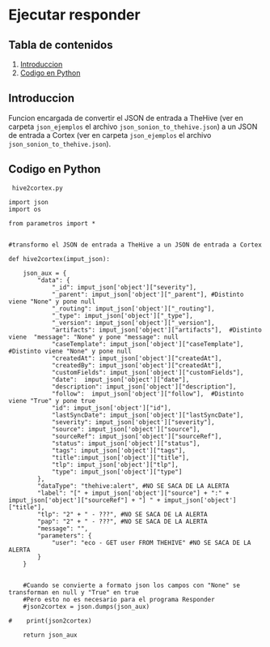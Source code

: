 # Ejecutar responder

## Tabla de contenidos

1. [Introduccion](#introduccion)
2. [Codigo en Python](#codigo-en-python)


## Introduccion

Funcion encargada de convertir el JSON de entrada a TheHive (ver en carpeta 
`json_ejemplos` el archivo `json_sonion_to_thehive.json`) a un JSON de entrada a 
Cortex (ver en carpeta `json_ejemplos` el archivo ` json_sonion_to_thehive.json`).





## Codigo en Python

` hive2cortex.py`

```
import json
import os

from parametros import *


#transformo el JSON de entrada a TheHive a un JSON de entrada a Cortex

def hive2cortex(imput_json):

    json_aux = {
        "data": {
            "_id": imput_json['object']["severity"],
            "_parent": imput_json['object']["_parent"], #Distinto viene "None" y pone null
            "_routing": imput_json['object']["_routing"],
            "_type": imput_json['object']["_type"],
            "_version": imput_json['object']["_version"],
            "artifacts": imput_json['object']["artifacts"],  #Distinto viene  "message": "None" y pone "message": null
            "caseTemplate": imput_json['object']["caseTemplate"], #Distinto viene "None" y pone null
            "createdAt": imput_json['object']["createdAt"],
            "createdBy": imput_json['object']["createdAt"],
            "customFields": imput_json['object']["customFields"],
            "date":  imput_json['object']["date"],
            "description": imput_json['object']["description"],
            "follow":  imput_json['object']["follow"],  #Distinto viene "True" y pone true
            "id": imput_json['object']["id"],
            "lastSyncDate": imput_json['object']["lastSyncDate"],
            "severity": imput_json['object']["severity"],
            "source": imput_json['object']["source"],
            "sourceRef": imput_json['object']["sourceRef"],
            "status": imput_json['object']["status"],
            "tags": imput_json['object']["tags"],
            "title":imput_json['object']["title"],
            "tlp": imput_json['object']["tlp"],
            "type": imput_json['object']["type"]
        },
        "dataType": "thehive:alert", #NO SE SACA DE LA ALERTA
        "label": "[" + imput_json['object']["source"] + ":" + imput_json['object']["sourceRef"] + "] " + imput_json['object']["title"],
        "tlp": "2" + " - ???", #NO SE SACA DE LA ALERTA
        "pap": "2" + " - ???", #NO SE SACA DE LA ALERTA
        "message": "",
        "parameters": {
            "user": "eco - GET user FROM THEHIVE" #NO SE SACA DE LA ALERTA
        }
    }


    #Cuando se convierte a formato json los campos con "None" se transforman en null y "True" en true
    #Pero esto no es necesario para el programa Responder
    #json2cortex = json.dumps(json_aux)

#    print(json2cortex)

    return json_aux

```



